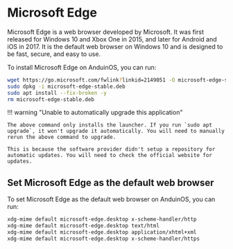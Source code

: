 # Microsoft Edge

Microsoft Edge is a web browser developed by Microsoft. It was first released for Windows 10 and Xbox One in 2015, and later for Android and iOS in 2017. It is the default web browser on Windows 10 and is designed to be fast, secure, and easy to use.

To install Microsoft Edge on AnduinOS, you can run:

```bash title="Install Microsoft Edge"
wget https://go.microsoft.com/fwlink?linkid=2149051 -O microsoft-edge-stable.deb
sudo dpkg -i microsoft-edge-stable.deb
sudo apt install --fix-broken -y
rm microsoft-edge-stable.deb
```

!!! warning "Unable to automatically upgrade this application"

    The above command only installs the launcher. If you run `sudo apt upgrade`, it won't upgrade it automatically. You will need to manually rerun the above command to upgrade.

    This is because the software provider didn't setup a repository for automatic updates. You will need to check the official website for updates.

## Set Microsoft Edge as the default web browser

To set Microsoft Edge as the default web browser on AnduinOS, you can run:

```bash title="Set Microsoft Edge as the default web browser"
xdg-mime default microsoft-edge.desktop x-scheme-handler/http
xdg-mime default microsoft-edge.desktop text/html
xdg-mime default microsoft-edge.desktop application/xhtml+xml
xdg-mime default microsoft-edge.desktop x-scheme-handler/https
```
